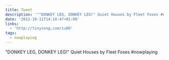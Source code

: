 ```yaml
---
title: Tweet
description: '""DONKEY LEG, DONKEY LEG!" Quiet Houses by Fleet Foxes #nowplaying "'
date: '2012-10-11T14:10:47+01:00'
links:
  - 'http://tinysong.com/iu80'
tags:
  - nowplaying
---
```

"DONKEY LEG, DONKEY LEG!" Quiet Houses by Fleet Foxes #nowplaying 
